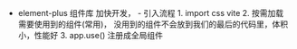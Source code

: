 - element-plus
    组件库
        加快开发，
        - 引入流程
            1. import css   vite 
            2. 按需加载需要使用到的组件(常用)，
                没用到的组件不会放到我们的最后的代码里，体积小，性能好
            3. app.use()
                注册成全局组件